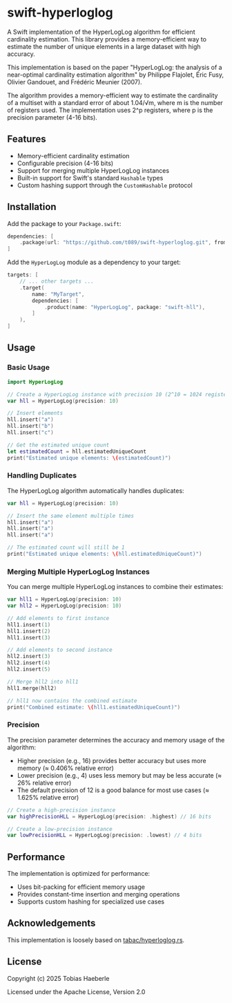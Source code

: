 # swift-hyperloglog

A Swift implementation of the HyperLogLog algorithm for efficient cardinality estimation. This library provides a memory-efficient way to estimate the number of unique elements in a large dataset with high accuracy.

This implementation is based on the paper "HyperLogLog: the analysis of a near-optimal cardinality estimation algorithm" by Philippe Flajolet, Éric Fusy, Olivier Gandouet, and Frédéric Meunier (2007).

The algorithm provides a memory-efficient way to estimate the cardinality of a multiset with a standard error of about 1.04/√m, where m is the number of registers used. The implementation uses 2^p registers, where p is the precision parameter (4-16 bits).


## Features

- Memory-efficient cardinality estimation
- Configurable precision (4-16 bits)
- Support for merging multiple HyperLogLog instances
- Built-in support for Swift's standard `Hashable` types
- Custom hashing support through the `CustomHashable` protocol

## Installation

Add the package to your `Package.swift`:

```swift
dependencies: [
    .package(url: "https://github.com/t089/swift-hyperloglog.git", from: "0.0.2")
]
```

Add the `HyperLogLog` module as a dependency to your target:

```swift
targets: [
    // ... other targets ...
    .target(
        name: "MyTarget",
        dependencies: [
            .product(name: "HyperLogLog", package: "swift-hll"),
        ]
    ),
]
```


## Usage

### Basic Usage

```swift
import HyperLogLog

// Create a HyperLogLog instance with precision 10 (2^10 = 1024 registers)
var hll = HyperLogLog(precision: 10)

// Insert elements
hll.insert("a")
hll.insert("b")
hll.insert("c")

// Get the estimated unique count
let estimatedCount = hll.estimatedUniqueCount
print("Estimated unique elements: \(estimatedCount)")
```

### Handling Duplicates

The HyperLogLog algorithm automatically handles duplicates:

```swift
var hll = HyperLogLog(precision: 10)

// Insert the same element multiple times
hll.insert("a")
hll.insert("a")
hll.insert("a")

// The estimated count will still be 1
print("Estimated unique elements: \(hll.estimatedUniqueCount)")
```

### Merging Multiple HyperLogLog Instances

You can merge multiple HyperLogLog instances to combine their estimates:

```swift
var hll1 = HyperLogLog(precision: 10)
var hll2 = HyperLogLog(precision: 10)

// Add elements to first instance
hll1.insert(1)
hll1.insert(2)
hll1.insert(3)

// Add elements to second instance
hll2.insert(3)
hll2.insert(4)
hll2.insert(5)

// Merge hll2 into hll1
hll1.merge(hll2)

// hll1 now contains the combined estimate
print("Combined estimate: \(hll1.estimatedUniqueCount)")
```

### Precision

The precision parameter determines the accuracy and memory usage of the algorithm:

- Higher precision (e.g., 16) provides better accuracy but uses more memory (≈ 0.406% relative error)
- Lower precision (e.g., 4) uses less memory but may be less accurate (≈ 26% relative error)
- The default precision of 12 is a good balance for most use cases (≈ 1.625% relative error)

```swift
// Create a high-precision instance
var highPrecisionHLL = HyperLogLog(precision: .highest) // 16 bits

// Create a low-precision instance
var lowPrecisionHLL = HyperLogLog(precision: .lowest) // 4 bits
```

## Performance

The implementation is optimized for performance:
- Uses bit-packing for efficient memory usage
- Provides constant-time insertion and merging operations
- Supports custom hashing for specialized use cases

## Acknowledgements

This implementation is loosely based on [tabac/hyperloglog.rs](https://github.com/tabac/hyperloglog.rs).

## License

Copyright (c) 2025 Tobias Haeberle

Licensed under the Apache License, Version 2.0